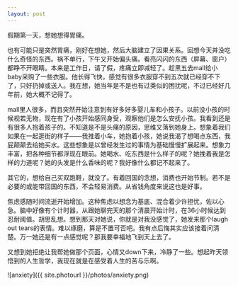 ```yaml
---
layout: post
---
```


假期第一天，想她想得胃痛。

也有可能只是突然胃痛，刚好在想她，然后大脑建立了因果关系。回想今天并没吃什么奇怪的东西。祸不单行，下午又开始偏头痛。看亮闪闪的东西（屏幕、窗户）都睁不开眼睛。本来是工作日，请了假，疼痛立即减轻了。趁黑五去mall给小baby采购了一些衣服。他长得飞快，感觉有很多衣服穿不到五次就已经穿不下了，只好扔掉或送人。我在想，她当年是不是也有过类似的困扰呢，不过已经好几年前，她大概不记得了。

mall里人很多，而且突然开始注意到有好多好多婴儿车和小孩子。以前没小孩的时候视若无物，现在有了小孩开始感同身受，观察他们是怎么安抚小孩。我看到还是有很多人抱着孩子的。不知道是不是头痛的原因，思维又落到她身上。想象着我们如果在一起逛街的样子——我推着小车，她抱着小孩，她说我渴了想喝点东西，我屁颠颠去给她买水。这些想象是以曾经发生过的事情为基础慢慢扩展起来。想象力丰富，把各种细节都浮现在眼前。她喝水、吃东西是什么样子的呢？她挽着我是怎样的力道呢？她的头发是什么香味的呢？我好像什么都记不起来了。

其它的，想给自己买双跑鞋，就没了。有着回国的念想，消费也开始节制。若不是必要的或能带回国的东西，不会轻易消费。从省钱角度来说这也是好事。

焦虑感随时间流逝开始增加。这种焦虑以想念为基底、混合着少许担忧，佐以心急。脑中好像有个计时器，从跟她聊完天的那个清晨开始计时，在36小时候达到忍耐阈值。胡思乱想。想到那天对她说，你就是对我没感觉了，她发来那个laugh out tears的表情。难以琢磨，算是不置可否吧。我有点后悔其实应该接着问清楚。万一她还是有一点感觉呢？那我要幸福地飞到天上去了。

又想到她拒绝让我帮她做那个页面，心情又down下来，冷静了一些。想起昨天领悟到的人生哲学，我现在就是在感受着人生的苦与乐啊。

![anxiety]({{ site.photourl }}/photos/anxiety.png)